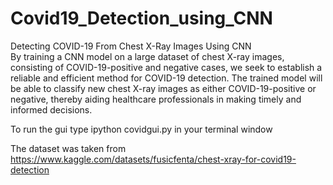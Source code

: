 # Covid19_Detection_using_CNN
Detecting COVID-19 From Chest X-Ray Images Using CNN </br>
By training a CNN model on a large dataset of chest X-ray images, consisting of COVID-19-positive and negative cases, we seek to establish a reliable and efficient method for COVID-19 detection. The trained model will be able to classify new chest X-ray images as either COVID-19-positive or negative, thereby aiding healthcare professionals in making timely and informed decisions.

To run the gui type ipython covidgui.py in your terminal window

The dataset was taken from https://www.kaggle.com/datasets/fusicfenta/chest-xray-for-covid19-detection

